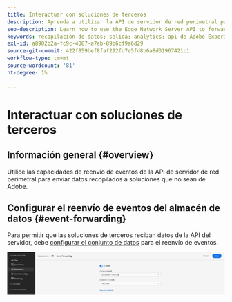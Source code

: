 ```yaml
---
title: Interactuar con soluciones de terceros
description: Aprenda a utilizar la API de servidor de red perimetral para reenviar eventos a soluciones que no sean de Adobe
seo-description: Learn how to use the Edge Network Server API to forward events to non-Adobe solutions
keywords: recopilación de datos; salida; analytics; api de Adobe Experience Platform Edge Network;reenvío de eventos
exl-id: a8902b2a-fc9c-4087-a7eb-89b6cf9a6d29
source-git-commit: 422f859bef8faf292fd7e5fd8b6a8d31967421c1
workflow-type: tm+mt
source-wordcount: '81'
ht-degree: 1%

---
```


# Interactuar con soluciones de terceros

## Información general {#overview}

Utilice las capacidades de reenvío de eventos de la API de servidor de red perimetral para enviar datos recopilados a soluciones que no sean de Adobe.

## Configurar el reenvío de eventos del almacén de datos {#event-forwarding}

Para permitir que las soluciones de terceros reciban datos de la API del servidor, debe [configurar el conjunto de datos](../edge/fundamentals/datastreams.md#event-forwarding-settings) para el reenvío de eventos.

![Configuración del almacén de datos de Adobe Analytics](assets/event-forwarding-datastream.png)
